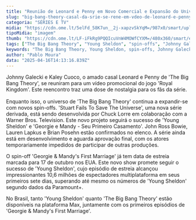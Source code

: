 ```yaml
---
title: "Reunião de Leonard e Penny em Novo Comercial e Expansão do Universo de The Big Bang Theory"
slug: "big-bang-theory-casal-da-srie-se-rene-em-vdeo-de-leonard-e-penny"
categoria: "SÉRIES E TV"
midia: "https://cdn.ome.lt/5elFd_58K7un__2j-xapzvSkYqM=/987x0/smart/uploads/conteudo/fotos/OMELETE_CAPA_-_2025-04-16T103121.229.png"
tipoMidia: "imagem"
thumb: "https://cdn.ome.lt/LF-iFkRg9PQQIcuVnW4MOWfCYXM=/480x360/smart/extras/conteudos/omelete_THUMB_-_2025-04-16T103107.536.png"
tags: ["The Big Bang Theory", "Young Sheldon", "spin-offs", "Johnny Galecki", "Kaley Cuoco", "Leonard e Penny", "Royal Kingdom", "Stuart Fails To Save The Universe", "Georgie & Mandy's First Marriage"]
keywords: "The Big Bang Theory, Young Sheldon, spin-offs, Johnny Galecki, Kaley Cuoco, Leonard e Penny, Royal Kingdom, Stuart Fails To Save The Universe, Georgie & Mandy's First Marriage"
author: "Pablo Moura"
data: "2025-04-16T14:13:16.839Z"
---
```


Johnny Galecki e Kaley Cuoco, o amado casal Leonard e Penny de 'The Big Bang Theory', se reuniram para um vídeo promocional do jogo 'Royal Kingdom'. Este reencontro traz uma dose de nostalgia para os fãs da série.

<blockquote class="instagram-media" data-instgrm-permalink="https://www.instagram.com/reel/DIeYWuRPbWL/embed/?utm_source=ig_embed" data-instgrm-version="14" style="width:100%; max-width:540px; margin:1rem auto;"></blockquote>

Enquanto isso, o universo de 'The Big Bang Theory' continua a expandir-se com novos spin-offs. 'Stuart Fails To Save The Universe', uma nova série derivada, está sendo desenvolvida por Chuck Lorre em colaboração com a Warner Bros. Television. Este novo projeto seguirá o sucesso de 'Young Sheldon' e 'Georgie e Mandy - Seu Primeiro Casamento'. John Ross Bowie, Lauren Lapkus e Brian Posehn estão confirmados no elenco. A série ainda está em desenvolvimento e aguarda aprovação final, com os atores temporariamente impedidos de participar de outras produções.

O spin-off 'Georgie & Mandy's First Marriage' já tem data de estreia marcada para 17 de outubro nos EUA. Este novo show promete seguir o sucesso de 'Young Sheldon', cujo episódio de estreia alcançou impressionantes 10,6 milhões de espectadores multiplataforma em seus primeiros sete dias, superando até mesmo os números de 'Young Sheldon' segundo dados da Paramount+.

No Brasil, tanto 'Young Sheldon' quanto 'The Big Bang Theory' estão disponíveis na plataforma Max, juntamente com os primeiros episódios de 'Georgie & Mandy's First Marriage'.